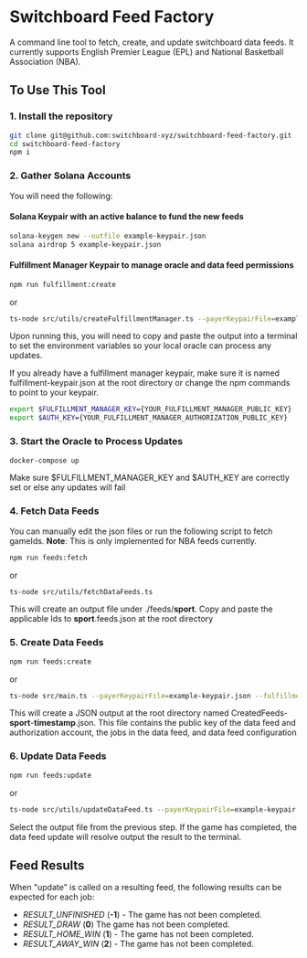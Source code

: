 # Switchboard Feed Factory

A command line tool to fetch, create, and update switchboard data feeds. It currently supports English Premier League (EPL) and National Basketball Association (NBA).

## To Use This Tool

### 1. Install the repository

```bash
git clone git@github.com:switchboard-xyz/switchboard-feed-factory.git
cd switchboard-feed-factory
npm i
```

### 2. Gather Solana Accounts

You will need the following:

#### Solana Keypair with an active balance to fund the new feeds

```bash
solana-keygen new --outfile example-keypair.json
solana airdrop 5 example-keypair.json
```

#### Fulfillment Manager Keypair to manage oracle and data feed permissions

```bash
npm run fulfillment:create
```

or

```bash
ts-node src/utils/createFulfillmentManager.ts --payerKeypairFile=example-keypair.json
```

Upon running this, you will need to copy and paste the output into a terminal to set the environment variables so your local oracle can process any updates.

If you already have a fulfillment manager keypair, make sure it is named fulfillment-keypair.json at the root directory or change the npm commands to point to your keypair.

```bash
export $FULFILLMENT_MANAGER_KEY={YOUR_FULFILLMENT_MANAGER_PUBLIC_KEY}
export $AUTH_KEY={YOUR_FULFILLMENT_MANAGER_AUTHORIZATION_PUBLIC_KEY}
```

### 3. Start the Oracle to Process Updates

```bash
docker-compose up
```

Make sure $FULFILLMENT_MANAGER_KEY and $AUTH_KEY are correctly set or else any updates will fail

### 4. Fetch Data Feeds

You can manually edit the json files or run the following script to fetch gameIds. **Note**: This is only implemented for NBA feeds currently.

```bash
npm run feeds:fetch
```

or

```bash
ts-node src/utils/fetchDataFeeds.ts
```

This will create an output file under ./feeds/**sport**. Copy and paste the applicable Ids to **sport**.feeds.json at the root directory

### 5. Create Data Feeds

```bash
npm run feeds:create
```

or

```bash
ts-node src/main.ts --payerKeypairFile=example-keypair.json --fulfillmentKeypair=fulfillment-keypair.json
```

This will create a JSON output at the root directory named CreatedFeeds-**sport**-**timestamp**.json. This file contains the public key of the data feed and authorization account, the jobs in the data feed, and data feed configuration
  
### 6. Update Data Feeds

  ```bash
npm run feeds:update
```

or

  ```bash
ts-node src/utils/updateDataFeed.ts --payerKeypairFile=example-keypair.json
```

Select the output file from the previous step. If the game has completed, the data feed update will resolve output the result to the terminal.
  
## Feed Results

When "update" is called on a resulting feed, the following results can be expected for each job:

- _RESULT_UNFINISHED_ (**-1**) - The game has not been completed.
- _RESULT_DRAW_ (**0**)  The game has not been completed.
- _RESULT_HOME_WIN_ (**1**) - The game has not been completed.
- _RESULT_AWAY_WIN_ (**2**) - The game has not been completed.
